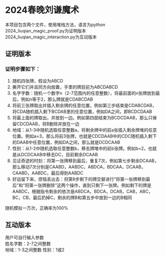 # 2024春晚刘谦魔术
本项目包含两个文件，使用堆栈方法，语言为python      
2024_liuqian_magic_proof.py为证明版本      
2024_liuqian_magic_interaction.py为互动版本

## 证明版本
### 证明步骤如下：
1. 随机四张牌，假设为ABCD      
2. 撕开它们并且同方向放置，手里的牌目前为ABCDABCD      
3. 名字字数：随机一个数字n（2-7范围内的任意整数），将最前面的n张牌放到最后，例如n等于2，那么牌就是CDABCDAB      
4. 将前三张牌取出并插入剩余牌的任意位置，例如第三步结束是CDABCDAB，将CDA随机插入剩下BCDAB里的任意位置，例如DA之间，即BCDCDAAB      
5. 将最上面的牌取出，并放到一边。例如第四部结束为BCDCDAAB，那么只保留CDCDAAB，将B删除并放在一边      
6. 地域：从1-3中随机选取任意整数a，将剩余牌中的前a张插入剩余牌堆的任意位置。例如a=3，那么将前3张牌，也就是CDCDAAB中的CDC随机插入剩下的DAAB中任意位置，例如DA之间，那么就是DCDCAAB      
7. 性别：从1-2中随机选取任意整数b，移去牌堆中的前b张牌。例如b=2，也就是从DCDCAAB中移去DC，目前剩余DCAAB      
8. 见证奇迹的时刻：将第一张牌移到最后，重复7次，例如第七步剩余DCAAB，那么移动7次分别是CAABD，AABDC，ABDCA，BDCAA，DCAAB，CAABD，AABDC，最后得到AABDC      
9. 好运留下来，烦恼丢出去：将第8步剩下的牌交替进行“将第一张牌移到最后”和“将第一张牌删除”这两个操作，直到只剩下一张牌。例如剩下的牌是AABDC，根据指令剩余的依次是ABDCA，BDCA，DCAB，CAB，ABC，BC，CB，最后扔掉C，剩余的牌B和第五步中放到一边的B相同     
              
随机模拟一万次，正确率为100%

## 互动版本
用户可自行输入参数      
姓名字数：2-7之间整数      
地域：1-3之间整数
性别：1或2
